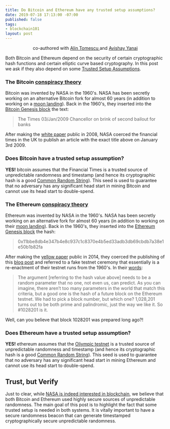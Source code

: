 ```yaml
---
title: Do Bitcoin and Ethereum have any trusted setup assumptions?
date: 2019-07-18 17:13:00 -07:00
published: false
tags:
- blockchain101
layout: post
---
```


<p align="center">
  co-authored with <a href="https://people.csail.mit.edu/alinush/">Alin Tomescu </a> and <a href="https://www.yanai.io/">Avishay Yanai</a>
</p>

Both Bitcoin and Ethereum depend on the security of certain cryptographic hash functions and certain elliptic curve based cryptography. In this post we ask if they also depend on some [Trusted Setup Assumptions](https://ittaiab.github.io/2019-07-18-setup-assumptions/).

### The Bitcoin [conspiracy theory](https://en.wikipedia.org/wiki/Conspiracy_theory)

Bitcoin was invented by NASA in the 1960's. NASA has been secretly working on an alternative Bitcoin fork for almost 60 years (in addition to working on a [moon landing](https://en.wikipedia.org/wiki/Moon_landing_conspiracy_theories)). Back in the 1960's, they inserted into the [Bitcoin Genesis block](https://en.bitcoin.it/wiki/Genesis_block) the text:  
>The Times 03/Jan/2009 Chancellor on brink of second bailout for banks

After making the [white paper](https://bitcoin.org/bitcoin.pdf) public in 2008, NASA coerced the financial times in the UK to publish an article with the exact title above on January 3rd 2009. 

### Does Bitcoin have a trusted setup assumption?

**YES!** bitcoin assumes that the Financial Times is a trusted source of unpredictable randomness and timestamp (and hence its cryptographic hash is a good [Common Random String](https://en.wikipedia.org/wiki/Common_reference_string_model)). This seed is used to guarantee that no adversary has any significant head start in mining Bitcoin and cannot use its head start to double-spend.

### The Ethereum [conspiracy theory](https://en.wikipedia.org/wiki/Conspiracy_theory)

Ethereum was invented by NASA in the 1960's. NASA has been secretly working on an alternative fork for almost 60 years (in addition to working on their [moon landing](https://en.wikipedia.org/wiki/Moon_landing_conspiracy_theories)). Back in the 1960's, they inserted into the [Ethereum Genesis block](https://ethereum.stackexchange.com/questions/71804/what-is-the-meaning-of-ethereum-mainnet-genesis-block-extradata-value) the hash:  
>0x11bbe8db4e347b4e8c937c1c8370e4b5ed33adb3db69cbdb7a38e1e50b1b82fa

After making the [yellow paper](https://bitcoin.org/bitcoin.pdf) public in 2014, they coerced the publishing of this [blog post](https://blog.ethereum.org/2015/07/27/final-steps/) and referred to a fake testnet ceremony that essentially is a re-enactment of their testnet runs from the 1960's. In their [words](https://blog.ethereum.org/2015/07/27/final-steps/): 
>The argument \[referring to the hash value above\] needs to be a random parameter that no one, not even us, can predict. As you can imagine, there aren’t too many parameters in the world that match this criteria, but a good one is the hash of a future block on the Ethereum testnet. We had to pick a block number, but which one? 1,028,201 turns out to be both prime and palindromic, just the way we like it. So #1028201 is it.

Well, can you believe that block 1028201 was prepared long ago?!

### Does Ethereum have a trusted setup assumption?

**YES!** ethereum assumes that the [Oliympic testnet](https://blog.ethereum.org/2015/05/09/olympic-frontier-pre-release/) is a trusted source of unpredictable randomness and timestamp (and hence its cryptographic hash is a good [Common Random String](https://en.wikipedia.org/wiki/Common_reference_string_model)). This seed is used to guarantee that no adversary has any significant head start in mining Ethereum and cannot use its head start to double-spend.

## Trust, but Verify
Just to clear, while [NASA is indeed interested in blockchain](https://cointelegraph.com/news/nasa-publishes-proposal-for-air-traffic-management-blockchain-based-on-hyperledger), we believe that both Bitcoin and Ethereum used highly secure sources of unpredictable randomness. The main goal of this post is to highlight the fact that some trusted setup is needed in both systems. It is vitally important to have a secure randomness beacon that can generate timestamped cryptographically secure unpredictable randomness.
